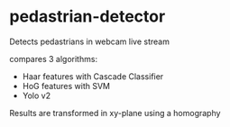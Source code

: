 # pedastrian-detector
Detects pedastrians in webcam live stream

compares 3 algorithms:

* Haar features  with Cascade Classifier
* HoG  features with SVM
* Yolo v2

Results are transformed in xy-plane using a homography


